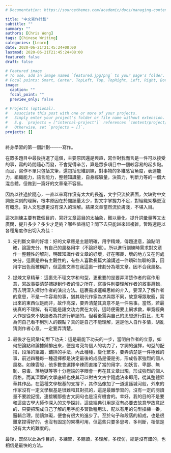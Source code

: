 ```yaml
---
# Documentation: https://sourcethemes.com/academic/docs/managing-content/

title: "中文寫作計劃"
subtitle: ""
summary: ""
authors: [Chris Wong]
tags: [Chinese Writing]
categories: [Learn]
date: 2020-06-21T21:45:24+08:00
lastmod: 2020-06-21T21:45:24+08:00
featured: false
draft: false

# Featured image
# To use, add an image named `featured.jpg/png` to your page's folder.
# Focal points: Smart, Center, TopLeft, Top, TopRight, Left, Right, BottomLeft, Bottom, BottomRight.
image:
  caption: ""
  focal_point: ""
  preview_only: false

# Projects (optional).
#   Associate this post with one or more of your projects.
#   Simply enter your project's folder or file name without extension.
#   E.g. `projects = ["internal-project"]` references `content/project/deep-learning/index.md`.
#   Otherwise, set `projects = []`.
projects: []
---
```

終身學習的第一個計劃------寫作。

在眾多題目中最後挑選了這個，主要原因還是興趣，寫作對我而言是一件可以接受的事，寫的時間隨心而發，不會覺得辛苦，算是眾多項目中一個較容易的起步點。而且，寫作不單只包括文筆，還包括思維訓練，對事物的多維感官⻆度，表達能力，組織能力，語言能力，整體知識量，自身經驗量，決策力，判斷力等的一個大混合體，但做到一篇好的文章毫不容易。

因為以往過於隨心，一直以來寫作沒有太大的長進，文字只流於表面，欠缺對中文詞彙深刻的理解，根本原因在於閱讀量太少，對文字掌握力不足，對組織架構更沒有概念，對人文思想更沒有深入的理解。結果文章當然流於膚淺，不堪入目。

這次訓練主要有數個目的，寫好文章這目的太抽象，難以量化。提升詞彙量等又太廣闊，提升多少？多少才足夠？哪些值得記？問下去只能越來越複雜。暫時還是以各種⻆度作出切入為佳：

1. 先判斷文章的好壞：好的文章應是主題明確，用字精煉，傳題達意，論點明確，論證充分，有自己的風格用字（不論好壞）。所以進行訓練時需求對文章作一整體性的解剖，明確知識作者文章的好壞，好在哪裹，壞的地方又在何處失分。這裹是帶有主觀性的，有些人喜歡長篇大論講述一件瑣碎無聊的事，因用字出色而被稱許，但這些文章在我這裹一律劃分為壞文章。因不合我風格。

2. 提煉文章精華：這裹先不理文字和句型，更重要的是要弄清楚作者的寫作用意，寫故事要清楚捕捉到作者的情之所在，寫事件則要理解作者的敘事邏輯，再去明深入探討作者的演出方法。這裹需求邏輯思維的介入，要深入了解作者的意思，不是一件容易的事，猶其現代作家為求與眾不同，故意嘩眾取寵，寫出來的東西似是而非，故作高深，要弄清楚其真意不是一件易事。當然，若最後真的不理解，有可能是語文功力實在太弱，這時便需要上網求救，畢竟經典大作是從來不缺讀者為其進行解讀的。但看後需與自己的思想進行對比，思考為何自己看不到別人的觀點？真的是自己不能理解，還是他人自作多情，胡亂猜測作者心意。一定要弄清楚。

3. 最後才在詞彙/句型下功夫：這是最能下功夫的一步，當明白作者的立意，如何把論點和論據鋪排出來，便是考究每個人的功力了，字詞的選擇，句型的配搭，段落的組識，鋪排的手法，內此種種，變化繁多，要弄清楚是一件極難的事，前述四種每一種選擇都是決定最後的成品是優是劣，形成各家強烈的個人風格。如陳雲般，他多數會選擇辛辣而直接了當的用字，如妖言、卑鄙、無恥、惡毒、落地獄等等十分極端的字眼會一再在其文章出現，形成強烈的個人風格，而其深厚的文學底縕也使其可以對古文古字隨處沾來即用，從其整體昇華其作品，在這種文學根基的支撐下，其作品像加了一道道護城河般，外來的作家沒有一定文學根基是很難和其對抗的，這是最難學習的，沒有一定的閱讀量不要說記憶，連接觸那些古文詞句也是沒有機會的。幸好，我的目的不是要和這些古學大師作深入的文學探討，這些經典引用是沒有必要去故意學故意記的，只要把現成自己了解的用字能多習數種用法，配以有用的句型操練一番，邏輯合理，閱讀無礙，便會有很大的進步了。至於句子和段落的組成，也是很難拿捏得好的，也沒有固定的架構可用，但這些只要多思考、多判斷，相信是沒有太大的難度的。

最後，既然以此為作目的，多練習，多閱讀，多理解，多模仿，總是沒有錯的，也相信是最快的方法。









